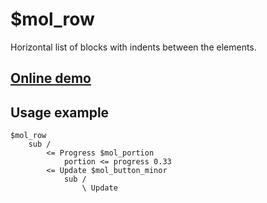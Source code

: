 # $mol_row

Horizontal list of blocks with indents between the elements.

## [Online demo](http://eigenmethod.github.io/mol/#demo=mol_row)

## Usage example

```
$mol_row	
	sub /
		<= Progress $mol_portion
			portion <= progress 0.33
		<= Update $mol_button_minor
			sub /
				\ Update
```
